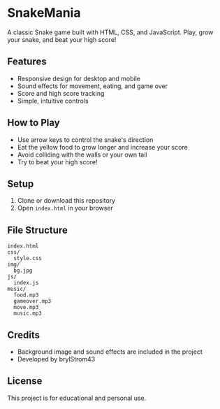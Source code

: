 # SnakeMania

A classic Snake game built with HTML, CSS, and JavaScript. Play, grow your snake, and beat your high score!

## Features
- Responsive design for desktop and mobile
- Sound effects for movement, eating, and game over
- Score and high score tracking
- Simple, intuitive controls

## How to Play
- Use arrow keys to control the snake's direction
- Eat the yellow food to grow longer and increase your score
- Avoid colliding with the walls or your own tail
- Try to beat your high score!

## Setup
1. Clone or download this repository
2. Open `index.html` in your browser

## File Structure
```
index.html
css/
  style.css
img/
  bg.jpg
js/
  index.js
music/
  food.mp3
  gameover.mp3
  move.mp3
  music.mp3
```

## Credits
- Background image and sound effects are included in the project
- Developed by brylStrom43

## License
This project is for educational and personal use.
